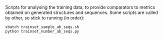 Scripts for analysing the training data, to provide comparators to metrics obtained on generated structures and sequences.
Some scripts are called by other, so stick to running (in order):

    sbatch trainset_sample_ab_seqs.sh
    python trainset_number_ab_seqs.py
